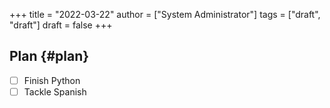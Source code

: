 +++
title = "2022-03-22"
author = ["System Administrator"]
tags = ["draft", "draft"]
draft = false
+++

## Plan {#plan}

-   [ ] Finish Python
-   [ ] Tackle Spanish